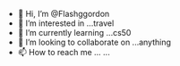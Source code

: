 - 👋 Hi, I’m @Flashggordon
- 👀 I’m interested in ...travel
- 🌱 I’m currently learning ...cs50
- 💞️ I’m looking to collaborate on ...anything
- 📫 How to reach me ... ...

<!---
Flashggordon/Flashggordon is a ✨ special ✨ repository because its `README.md` (this file) appears on your GitHub profile.
You can click the Preview link to take a look at your changes.
--->
